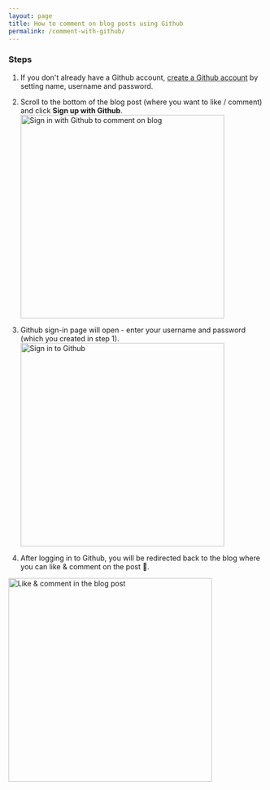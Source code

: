 ```yaml
---
layout: page
title: How to comment on blog posts using Github
permalink: /comment-with-github/
---
```


<!-- Sign in to Giscus (via Github) for commenting on blog posts -->

### Steps

1. If you don't already have a Github account, [create a Github account](https://docs.github.com/en/get-started/start-your-journey/creating-an-account-on-github#signing-up-for-a-new-personal-account) by setting name, username and password.

2. Scroll to the bottom of the blog post (where you want to like / comment) and click **Sign up with Github**.
<img src="{{ site.baseurl }}/images/giscus-sign-in-with-github.png" 
     alt="Sign in with Github to comment on blog" 
     style="width: 400px; display: block;"/>

3. Github sign-in page will open - enter your username and password (which you created in step 1).
<img src="{{ site.baseurl }}/images/github-sign-in.png" 
     alt="Sign in to Github" 
     style="width: 400px; display: block;"/>

4. After logging in to Github, you will be redirected back to the blog where you can like & comment on the post 🙂.

<img src="{{ site.baseurl }}/images/blog-like-comment.png" alt="Like & comment in the blog post" style="width: 400px;"/>
